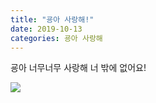 ```yaml
---
title: "굥아 사랑해!"
date: 2019-10-13
categories: 굥아 사랑해
---
```

굥아 너무너무 사랑해 너 밖에 없어요!

<img src = "https://upload.wikimedia.org/wikipedia/commons/e/e6/Finger_heart.png">

